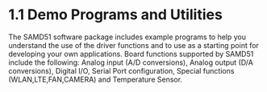 # 1.1 Demo Programs and Utilities

The SAMD51 software package includes example programs to help you understand the use of the driver functions and to use as a starting point for developing your own applications. Board functions supported by SAMD51 include the following: Analog input \(A/D conversions\), Analog output \(D/A conversions\), Digital I/O, Serial Port configuration, Special functions \(WLAN,LTE,FAN,CAMERA\) and Temperature Sensor.

